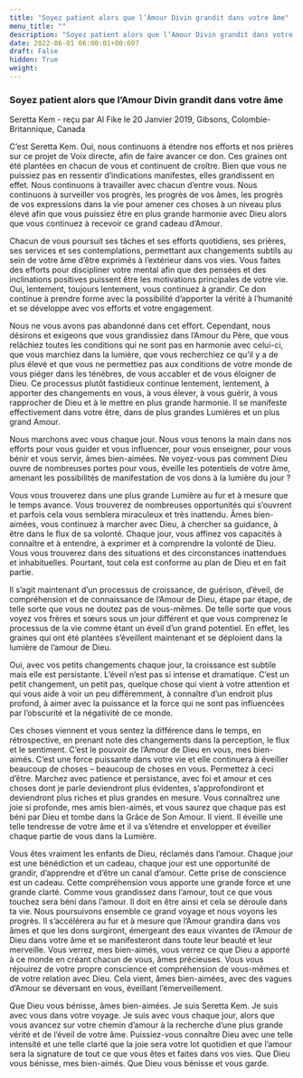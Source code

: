 ```yaml
---
title: "Soyez patient alors que l’Amour Divin grandit dans votre âme"
menu_title: ""
description: "Soyez patient alors que l’Amour Divin grandit dans votre âme"
date: 2022-06-01 06:00:01+00:607
draft: False
hidden: True
weight:
---
```

### Soyez patient alors que l’Amour Divin grandit dans votre âme

Seretta Kem - reçu par Al Fike le 20 Janvier 2019, Gibsons, Colombie-Britannique, Canada

C’est Seretta Kem. Oui, nous continuons à étendre nos efforts et nos prières sur ce projet de Voix directe, afin de faire avancer ce don. Ces graines ont été plantées en chacun de vous et continuent de croître. Bien que vous ne puissiez pas en ressentir d’indications manifestes, elles grandissent en effet. Nous continuons à travailler avec chacun d’entre vous. Nous continuons à surveiller vos progrès, les progrès de vos âmes, les progrès de vos expressions dans la vie pour amener ces choses à un niveau plus élevé afin que vous puissiez être en plus grande harmonie avec Dieu alors que vous continuez à recevoir ce grand cadeau d’Amour.

Chacun de vous poursuit ses tâches et ses efforts quotidiens, ses prières, ses services et ses contemplations, permettant aux changements subtils au sein de votre âme d’être exprimés à l’extérieur dans vos vies. Vous faites des efforts pour discipliner votre mental afin que des pensées et des inclinations positives puissent être les motivations principales de votre vie. Oui, lentement, toujours lentement, vous continuez à grandir. Ce don continue à prendre forme avec la possibilité d’apporter la vérité à l’humanité et se développe avec vos efforts et votre engagement.

Nous ne vous avons pas abandonné dans cet effort. Cependant, nous désirons et exigeons que vous grandissiez dans l’Amour du Père, que vous relâchiez toutes les conditions qui ne sont pas en harmonie avec celui-ci, que vous marchiez dans la lumière, que vous recherchiez ce qu’il y a de plus élevé et que vous ne permettiez pas aux conditions de votre monde de vous piéger dans les ténèbres, de vous accabler et de vous éloigner de Dieu. Ce processus plutôt fastidieux continue lentement, lentement, à apporter des changements en vous, à vous élever, à vous guérir, à vous rapprocher de Dieu et à le mettre en plus grande harmonie. Il se manifeste effectivement dans votre être, dans de plus grandes Lumières et un plus grand Amour.

Nous marchons avec vous chaque jour. Nous vous tenons la main dans nos efforts pour vous guider et vous influencer, pour vous enseigner, pour vous bénir et vous servir, âmes bien-aimées. Ne voyez-vous pas comment Dieu ouvre de nombreuses portes pour vous, éveille les potentiels de votre âme, amenant les possibilités de manifestation de vos dons à la lumière du jour ?

Vous vous trouverez dans une plus grande Lumière au fur et à mesure que le temps avance. Vous trouverez de nombreuses opportunités qui s’ouvrent et parfois cela vous semblera miraculeux et très inattendu. Âmes bien-aimées, vous continuez à marcher avec Dieu, à chercher sa guidance, à être dans le flux de sa volonté. Chaque jour, vous affinez vos capacités à connaître et à entendre, à exprimer et à comprendre la volonté de Dieu. Vous vous trouverez dans des situations et des circonstances inattendues et inhabituelles. Pourtant, tout cela est conforme au plan de Dieu et en fait partie.

Il s’agit maintenant d’un processus de croissance, de guérison, d’éveil, de compréhension et de connaissance de l’Amour de Dieu, étape par étape, de telle sorte que vous ne doutez pas de vous-mêmes. De telle sorte que vous voyez vos frères et sœurs sous un jour différent et que vous comprenez le processus de la vie comme étant un éveil d’un grand potentiel. En effet, les graines qui ont été plantées s’éveillent maintenant et se déploient dans la lumière de l’amour de Dieu.

Oui, avec vos petits changements chaque jour, la croissance est subtile mais elle est persistante. L’éveil n’est pas si intense et dramatique. C’est un petit changement, un petit pas, quelque chose qui vient à votre attention et qui vous aide à voir un peu différemment, à connaître d’un endroit plus profond, à aimer avec la puissance et la force qui ne sont pas influencées par l’obscurité et la négativité de ce monde.

Ces choses viennent et vous sentez la différence dans le temps, en rétrospective, en prenant note des changements dans la perception, le flux et le sentiment. C’est le pouvoir de l’Amour de Dieu en vous, mes bien-aimés. C’est une force puissante dans votre vie et elle continuera à éveiller beaucoup de choses – beaucoup de choses en vous. Permettez à ceci d’être. Marchez avec patience et persistance, avec foi et amour et ces choses dont je parle deviendront plus évidentes, s’approfondiront et deviendront plus riches et plus grandes en mesure. Vous connaîtrez une joie si profonde, mes amis bien-aimés, et vous saurez que chaque pas est béni par Dieu et tombe dans la Grâce de Son Amour. Il vient. Il éveille une telle tendresse de votre âme et il va s’étendre et envelopper et éveiller chaque partie de vous dans la Lumière.

Vous êtes vraiment les enfants de Dieu, réclamés dans l’amour. Chaque jour est une bénédiction et un cadeau, chaque jour est une opportunité de grandir, d’apprendre et d’être un canal d’amour. Cette prise de conscience est un cadeau. Cette compréhension vous apporte une grande force et une grande clarté. Comme vous grandissez dans l’amour, tout ce que vous touchez sera béni dans l’amour. Il doit en être ainsi et cela se déroule dans ta vie. Nous poursuivons ensemble ce grand voyage et nous voyons les progrès. Il s’accélérera au fur et à mesure que l’Amour grandira dans vos âmes et que les dons surgiront, émergeant des eaux vivantes de l’Amour de Dieu dans votre âme et se manifesteront dans toute leur beauté et leur merveille. Vous verrez, mes bien-aimés, vous verrez ce que Dieu a apporté à ce monde en créant chacun de vous, âmes précieuses. Vous vous réjouirez de votre propre conscience et compréhension de vous-mêmes et de votre relation avec Dieu. Cela vient, âmes bien-aimées, avec des vagues d’Amour se déversant en vous, éveillant l’émerveillement.

Que Dieu vous bénisse, âmes bien-aimées. Je suis Seretta Kem. Je suis avec vous dans votre voyage. Je suis avec vous chaque jour, alors que vous avancez sur votre chemin d’amour à la recherche d’une plus grande vérité et de l’éveil de votre âme. Puissiez-vous connaître Dieu avec une telle intensité et une telle clarté que la joie sera votre lot quotidien et que l’amour sera la signature de tout ce que vous êtes et faites dans vos vies. Que Dieu vous bénisse, mes bien-aimés. Que Dieu vous bénisse et vous garde.



